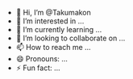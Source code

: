 - 👋 Hi, I’m @Takumakon
- 👀 I’m interested in ...
- 🌱 I’m currently learning ...
- 💞️ I’m looking to collaborate on ...
- 📫 How to reach me ...
- 😄 Pronouns: ...
- ⚡ Fun fact: ...

<!---
Takumakon/Takumakon is a ✨ special ✨ repository because its `README.md` (this file) appears on your GitHub profile.
You can click the Preview link to take a look at your changes.
--->

